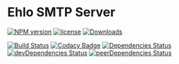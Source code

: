 # Ehlo SMTP Server

[![NPM version](https://img.shields.io/npm/v/ehlo.svg?style=flat-square)](https://npmjs.org/package/ehlo)
[![license](https://img.shields.io/npm/l/ehlo.svg?style=flat-square)](http://opensource.org/licenses/MIT)
[![Downloads](https://img.shields.io/npm/dm/ehlo.svg?style=flat-square)](https://npmjs.org/package/ehlo)

[![Build Status](https://img.shields.io/travis/ehlo-io/ehlo.svg?style=flat-square)](https://travis-ci.org/ehlo-io/ehlo)
[![Codacy Badge](https://img.shields.io/codacy/ba83ed6ee04c4eb2b40131d68b12bcff.svg?style=flat-square)](https://www.codacy.com/public/ehlo-io/ehlo.git)
[![Dependencies Status](https://img.shields.io/david/ehlo-io/ehlo.svg?style=flat-square)](https://david-dm.org/ehlo-io/ehlo) 
[![devDependencies Status](https://img.shields.io/david/dev/ehlo-io/ehlo.svg?style=flat-square)](https://david-dm.org/ehlo-io/ehlo#info=devDependencies)
[![peerDependencies Status](https://img.shields.io/david/peer/ehlo-io/ehlo.svg?style=flat-square)](https:/david-dm.org/ehlo-io/ehlo#info=peerDependencies)

